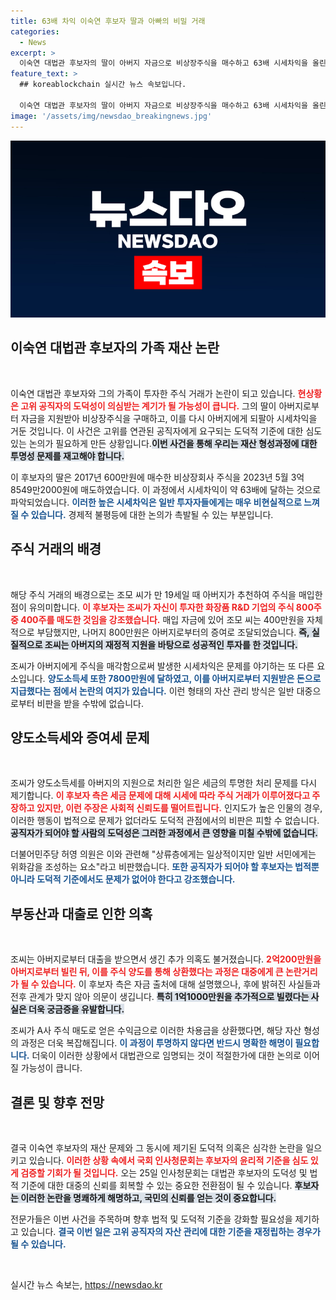 ```yaml
---
title: 63배 차익 이숙연 후보자 딸과 아빠의 비밀 거래
categories:
  - News
excerpt: >
  이숙연 대법관 후보자의 딸이 아버지 자금으로 비상장주식을 매수하고 63배 시세차익을 올린 사실이 밝혀져 논란이 일고 있다. 편법 자산 증여 의혹 속 고위 공직자 후보자의 도덕성에 대한 검증이 예고된다.
feature_text: >
  ## koreablockchain 실시간 뉴스 속보입니다.

  이숙연 대법관 후보자의 딸이 아버지 자금으로 비상장주식을 매수하고 63배 시세차익을 올린 사실이 밝혀져 논란이 일고 있다. 편법 자산 증여 의혹 속 고위 공직자 후보자의 도덕성에 대한 검증이 예고된다.
image: '/assets/img/newsdao_breakingnews.jpg'
---
```


<p><img src="/assets/img/newsdao_breakingnews.jpg" alt="koreablockchain 속보" /></p>

<h2 data-ke-size="size26">이숙연 대법관 후보자의 가족 재산 논란</h2>

<p data-ke-size="size16">&nbsp;</p>

<p>이숙연 대법관 후보자와 그의 가족이 투자한 주식 거래가 논란이 되고 있습니다. <b><span style="color: #ee2323;">현상황은 고위 공직자의 도덕성이 의심받는 계기가 될 가능성이 큽니다.</span></b> 그의 딸이 아버지로부터 자금을 지원받아 비상장주식을 구매하고, 이를 다시 아버지에게 되팔아 시세차익을 거둔 것입니다. 이 사건은 고위를 연관된 공직자에게 요구되는 도덕적 기준에 대한 심도 있는 논의가 필요하게 만든 상황입니다.<b><span style="background-color: #21538527;">이번 사건을 통해 우리는 재산 형성과정에 대한 투명성 문제를 재고해야 합니다.</span></b></p>

<p>이 후보자의 딸은 2017년 600만원에 매수한 비상장회사 주식을 2023년 5월 3억8549만2000원에 매도하였습니다. 이 과정에서 시세차익이 약 63배에 달하는 것으로 파악되었습니다. <b><span style="color: #1a5490;">이러한 높은 시세차익은 일반 투자자들에게는 매우 비현실적으로 느껴질 수 있습니다.</span></b> 경제적 불평등에 대한 논의가 촉발될 수 있는 부분입니다.</p>

<h2 data-ke-size="size26">주식 거래의 배경</h2>

<p data-ke-size="size16">&nbsp;</p>

<p>해당 주식 거래의 배경으로는 조모 씨가 만 19세일 때 아버지가 추천하여 주식을 매입한 점이 유의미합니다. <b><span style="color: #ee2323;">이 후보자는 조씨가 자신이 투자한 화장품 R&amp;D 기업의 주식 800주 중 400주를 매도한 것임을 강조했습니다.</span></b> 매입 자금에 있어 조모 씨는 400만원을 자체적으로 부담했지만, 나머지 800만원은 아버지로부터의 증여로 조달되었습니다. <b><span style="background-color: #21538527;">즉, 실질적으로 조씨는 아버지의 재정적 지원을 바탕으로 성공적인 투자를 한 것입니다.</span></b></p>

<p>조씨가 아버지에게 주식을 매각함으로써 발생한 시세차익은 문제를 야기하는 또 다른 요소입니다. <b><span style="color: #1a5490;">양도소득세 또한 7800만원에 달하였고, 이를 아버지로부터 지원받은 돈으로 지급했다는 점에서 논란의 여지가 있습니다.</span></b> 이런 형태의 자산 관리 방식은 일반 대중으로부터 비판을 받을 수밖에 없습니다.</p>

<h2 data-ke-size="size26">양도소득세와 증여세 문제</h2>

<p data-ke-size="size16">&nbsp;</p>

<p>조씨가 양도소득세를 아버지의 지원으로 처리한 일은 세금의 투명한 처리 문제를 다시 제기합니다. <b><span style="color: #ee2323;">이 후보자 측은 세금 문제에 대해 시세에 따라 주식 거래가 이루어졌다고 주장하고 있지만, 이런 주장은 사회적 신뢰도를 떨어트립니다.</span></b> 인지도가 높은 인물의 경우, 이러한 행동이 법적으로 문제가 없더라도 도덕적 관점에서의 비판은 피할 수 없습니다.  <b><span style="background-color: #21538527;">공직자가 되어야 할 사람의 도덕성은 그러한 과정에서 큰 영향을 미칠 수밖에 없습니다.</span></b></p>

<p>더불어민주당 허영 의원은 이와 관련해 "상류층에게는 일상적이지만 일반 서민에게는 위화감을 조성하는 요소"라고 비판했습니다. <b><span style="color: #1a5490;">또한 공직자가 되어야 할 후보자는 법적뿐 아니라 도덕적 기준에서도 문제가 없어야 한다고 강조했습니다.</span></b></p>

<h2 data-ke-size="size26">부동산과 대출로 인한 의혹</h2>

<p data-ke-size="size16">&nbsp;</p>

<p>조씨는 아버지로부터 대출을 받으면서 생긴 추가 의혹도 불거졌습니다. <b><span style="color: #ee2323;">2억200만원을 아버지로부터 빌린 뒤, 이를 주식 양도를 통해 상환했다는 과정은 대중에게 큰 논란거리가 될 수 있습니다.</span></b> 이 후보자 측은 자금 출처에 대해 설명했으나, 후에 밝혀진 사실들과 전후 관계가 맞지 않아 의문이 생깁니다. <b><span style="background-color: #21538527;">특히 1억1000만원을 추가적으로 빌렸다는 사실은 더욱 궁금증을 유발합니다.</span></b></p>

<p>조씨가 A사 주식 매도로 얻은 수익금으로 이러한 차용금을 상환했다면, 해당 자산 형성의 과정은 더욱 복잡해집니다. <b><span style="color: #1a5490;">이 과정이 투명하지 않다면 반드시 명확한 해명이 필요합니다.</span></b> 더욱이 이러한 상황에서 대법관으로 임명되는 것이 적절한가에 대한 논의로 이어질 가능성이 큽니다.</p>

<h2 data-ke-size="size26">결론 및 향후 전망</h2>

<p data-ke-size="size16">&nbsp;</p>

<p>결국 이숙연 후보자의 재산 문제와 그 동시에 제기된 도덕적 의혹은 심각한 논란을 일으키고 있습니다. <b><span style="color: #ee2323;">이러한 상황 속에서 국회 인사청문회는 후보자의 윤리적 기준을 심도 있게 검증할 기회가 될 것입니다.</span></b> 오는 25일 인사청문회는 대법관 후보자의 도덕성 및 법적 기준에 대한 대중의 신뢰를 회복할 수 있는 중요한 전환점이 될 수 있습니다. <b><span style="background-color: #21538527;">후보자는 이러한 논란을 명쾌하게 해명하고, 국민의 신뢰를 얻는 것이 중요합니다.</span></b> </p>

<p>전문가들은 이번 사건을 주목하며 향후 법적 및 도덕적 기준을 강화할 필요성을 제기하고 있습니다. <b><span style="color: #1a5490;">결국 이번 일은 고위 공직자의 자산 관리에 대한 기준을 재정립하는 경우가 될 수 있습니다.</span></b> </p>

<p data-ke-size="size16">&nbsp;</p>
실시간 뉴스 속보는, <a href="https://newsdao.kr" rel="dofollow">https://newsdao.kr</a>


